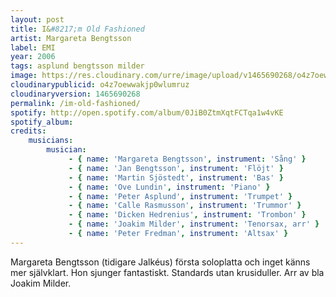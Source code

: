 ```yaml
---
layout: post
title: I&#8217;m Old Fashioned
artist: Margareta Bengtsson
label: EMI
year: 2006
tags: asplund bengtsson milder
image: https://res.cloudinary.com/urre/image/upload/v1465690268/o4z7oewwakjp0wlumruz.jpg
cloudinarypublicid: o4z7oewwakjp0wlumruz
cloudinaryversion: 1465690268
permalink: /im-old-fashioned/
spotify: http://open.spotify.com/album/0JiB0ZtmXqtFCTqa1w4vKE
spotify_album: 
credits:
    musicians:
        musician:
             - { name: 'Margareta Bengtsson', instrument: 'Sång' }
             - { name: 'Jan Bengtsson', instrument: 'Flöjt' }
             - { name: 'Martin Sjöstedt', instrument: 'Bas' }
             - { name: 'Ove Lundin', instrument: 'Piano' }
             - { name: 'Peter Asplund', instrument: 'Trumpet' }
             - { name: 'Calle Rasmusson', instrument: 'Trummor' }
             - { name: 'Dicken Hedrenius', instrument: 'Trombon' }
             - { name: 'Joakim Milder', instrument: 'Tenorsax, arr' }
             - { name: 'Peter Fredman', instrument: 'Altsax' }
---
```


Margareta Bengtsson (tidigare Jalkéus) första soloplatta och inget känns mer självklart. Hon sjunger fantastiskt. Standards utan krusiduller. Arr av bla Joakim Milder.